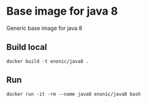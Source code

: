 # Base image for java 8
Generic base image for java 8

## Build local
```
docker build -t enonic/java8 .
```

## Run
```
docker run -it -rm --name java8 enonic/java8 bash
```
